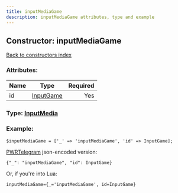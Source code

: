 ```yaml
---
title: inputMediaGame
description: inputMediaGame attributes, type and example
---
```

## Constructor: inputMediaGame  
[Back to constructors index](index.md)



### Attributes:

| Name     |    Type       | Required |
|----------|:-------------:|---------:|
|id|[InputGame](../types/InputGame.md) | Yes|



### Type: [InputMedia](../types/InputMedia.md)


### Example:

```
$inputMediaGame = ['_' => 'inputMediaGame', 'id' => InputGame];
```  

[PWRTelegram](https://pwrtelegram.xyz) json-encoded version:

```
{"_": "inputMediaGame", "id": InputGame}
```


Or, if you're into Lua:  


```
inputMediaGame={_='inputMediaGame', id=InputGame}

```


